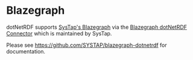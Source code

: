 # Blazegraph 

dotNetRDF supports [SysTap's Blazegraph](http://blazegraph.com) via the [Blazegraph dotNetRDF Connector](https://github.com/SYSTAP/blazegraph-dotnetrdf) which is maintained by SysTap.

Please see https://github.com/SYSTAP/blazegraph-dotnetrdf for documentation.
